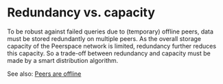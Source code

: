 # Redundancy vs. capacity

To be robust against failed queries due to (temporary) offline peers, data must be stored
redundantly on multiple peers. As the overall storage capacity of the Peerspace network is limited,
redundancy further reduces this capacity. So a trade-off between redundancy and capacity must be
made by a smart distribution algorithm.

See also: [Peers are offline](PeersOffline.md)

